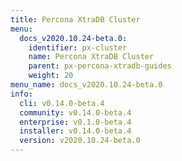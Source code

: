 ```yaml
---
title: Percona XtraDB Cluster
menu:
  docs_v2020.10.24-beta.0:
    identifier: px-cluster
    name: Percona XtraDB Cluster
    parent: px-percona-xtradb-guides
    weight: 20
menu_name: docs_v2020.10.24-beta.0
info:
  cli: v0.14.0-beta.4
  community: v0.14.0-beta.4
  enterprise: v0.1.0-beta.4
  installer: v0.14.0-beta.4
  version: v2020.10.24-beta.0
---
```


